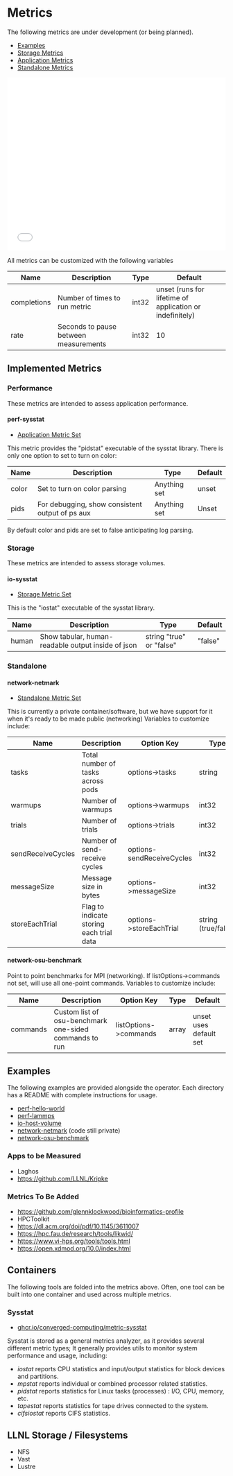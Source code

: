 # Metrics

The following metrics are under development (or being planned).

 - [Examples](https://converged-computing.github.io/metrics-operator/getting_started/metrics.html#examples)
 - [Storage Metrics](https://converged-computing.github.io/metrics-operator/getting_started/metrics.html#storage)
 - [Application Metrics](https://converged-computing.github.io/metrics-operator/getting_started/metrics.html#application)
 - [Standalone Metrics](https://converged-computing.github.io/metrics-operator/getting_started/metrics.html#standalone)

<iframe src="../_static/data/table.html" style="width:100%; height:400px;" frameBorder="0"></iframe>

All metrics can be customized with the following variables

|Name | Description | Type | Default |
|-----|-------------|------------|------|
| completions | Number of times to run metric | int32 | unset (runs for lifetime of application or indefinitely) |
| rate | Seconds to pause between measurements | int32 | 10 |

## Implemented Metrics

### Performance

These metrics are intended to assess application performance.

#### perf-sysstat

 - [Application Metric Set](user-guide.md#application-metric-set)

This metric provides the "pidstat" executable of the sysstat library. There is only one option to set to turn on color:

|Name | Description | Type | Default |
|-----|-------------|------------|------|
| color | Set to turn on color parsing | Anything set | unset |
| pids | For debugging, show consistent output of ps aux | Anything set | Unset |

By default color and pids are set to false anticipating log parsing.

### Storage

These metrics are intended to assess storage volumes.

#### io-sysstat

 - [Storage Metric Set](user-guide.md#application-metric-set)

This is the "iostat" executable of the sysstat library.

|Name | Description | Type | Default |
|-----|-------------|------------|------|
| human | Show tabular, human-readable output inside of json | string "true" or "false" | "false" |

### Standalone

#### network-netmark

 - [Standalone Metric Set](user-guide.md#application-metric-set)

This is currently a private container/software, but we have support for it when it's ready to be made public (networking)
Variables to customize include:

|Name | Description | Option Key | Type | Default |
|-----|-------------|------------|------|---------|
| tasks | Total number of tasks across pods | options->tasks | string | nproc * pods |
| warmups | Number of warmups | options->warmups | int32 | 10 |
| trials | Number of trials | options->trials | int32 | 20 |
| sendReceiveCycles | Number of send-receive cycles | options-sendReceiveCycles | int32 | 20 |
| messageSize | Message size in bytes | options->messageSize | int32 | 0 |
| storeEachTrial | Flag to indicate storing each trial data | options->storeEachTrial | string (true/false) | "true" |

#### network-osu-benchmark

Point to point benchmarks for MPI (networking). If listOptions->commands not set, will use all one-point commands.
Variables to customize include:

|Name | Description | Option Key | Type | Default |
|-----|-------------|------------|------|---------|
| commands | Custom list of osu-benchmark one-sided commands to run | listOptions->commands | array | unset uses default set |


## Examples

The following examples are provided alongside the operator. Each directory has a README with complete instructions for usage.

 - [perf-hello-world](https://github.com/converged-computing/metrics-operator/tree/main/examples/tests/perf-hello-world)
 - [perf-lammps](https://github.com/converged-computing/metrics-operator/tree/main/examples/tests/perf-lammps)
 - [io-host-volume](https://github.com/converged-computing/metrics-operator/tree/main/examples/tests/io-host-volume)
 - [network-netmark](https://github.com/converged-computing/metrics-operator/tree/main/examples/tests/network-netmark) (code still private)
 - [network-osu-benchmark](https://github.com/converged-computing/metrics-operator/tree/main/examples/tests/network-osu-benchmark)

### Apps to be Measured

 - Laghos
 - https://github.com/LLNL/Kripke

### Metrics To Be Added

 - https://github.com/glennklockwood/bioinformatics-profile
 - HPCToolkit
 - https://dl.acm.org/doi/pdf/10.1145/3611007
 - https://hpc.fau.de/research/tools/likwid/
 - https://www.vi-hps.org/tools/tools.html
 - https://open.xdmod.org/10.0/index.html


## Containers

The following tools are folded into the metrics above. Often, one tool can be built into one container and used across multiple metrics.

### Sysstat

 - [ghcr.io/converged-computing/metric-sysstat](https://github.com/converged-computing/metrics-operator/pkgs/container/metric-sysstat)

Sysstat is stored as a general metrics analyzer, as it provides several different metric types; It generally provides utils to monitor system performance and usage, including:

- *iostat* reports CPU statistics and input/output statistics for block devices and partitions.
- *mpstat* reports individual or combined processor related statistics.
- *pidstat* reports statistics for Linux tasks (processes) : I/O, CPU, memory, etc.
- *tapestat* reports statistics for tape drives connected to the system.
- *cifsiostat* reports CIFS statistics.

## LLNL Storage / Filesystems

 - NFS
 - Vast
 - Lustre
